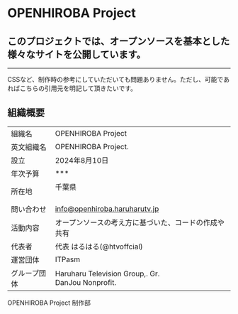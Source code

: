 # OPENHIROBA Project

## このプロジェクトでは、オープンソースを基本とした様々なサイトを公開しています。
________________________________________________________________________

CSSなど、制作時の参考にしていただいても問題ありません。ただし、可能であればこちらの引用元を明記して頂きたいです。

## 組織概要

|              |                                                          | 
| ------------ | -------------------------------------------------------- | 
| 組織名       | OPENHIROBA Project                                       | 
| 英文組織名   | OPENHIROBA Project.                                      | 
| 設立         | 2024年8月10日                                            | 
| 年次予算     | ***                                                      | 
| 所在地       | 千葉県<br><br>                                           | 
| 問い合わせ   | info@openhiroba.haruharutv.jp                            | 
| 活動内容     | オープンソースの考え方に基づいた、コードの作成や共有     | 
| 代表者       | 代表 はるはる(@htvoffcial)                               | 
| 運営団体     | ITPasm                                                   | 
| グループ団体 | Haruharu Television Group,. Gr.<br>DanJou Nonprofit.<br> | 

OPENHIROBA Project 制作部
